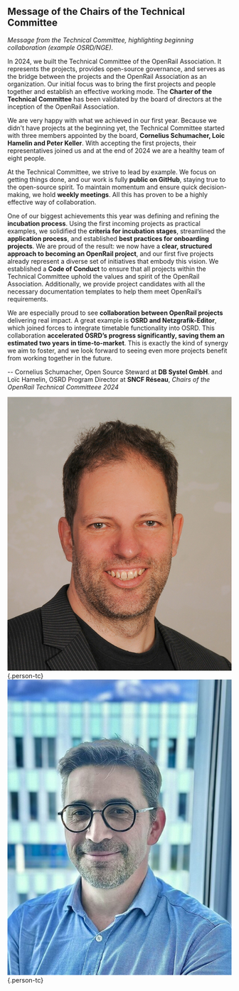 ## Message of the Chairs of the Technical Committee

*Message from the Technical Committee, highlighting beginning collaboration (example OSRD/NGE).*

In 2024, we built the Technical Committee of the OpenRail Association. It represents the projects, provides open-source governance, and serves as the bridge between the projects and the OpenRail Association as an organization. Our initial focus was to bring the first projects and people together and establish an effective working mode. The **Charter of the Technical Committee** has been validated by the board of directors at the inception of the OpenRail Association.

We are very happy with what we achieved in our first year. Because we didn't have projects at the beginning yet, the Technical Committee started with three members appointed by the board, **Cornelius Schumacher, Loic Hamelin and Peter Keller**. With accepting the first projects, their representatives joined us and at the end of 2024 we are a healthy team of eight people.

At the Technical Committee, we strive to lead by example. We focus on getting things done, and our work is fully **public on GitHub**, staying true to the open-source spirit. To maintain momentum and ensure quick decision-making, we hold **weekly meetings**. All this has proven to be a highly effective way of collaboration.

One of our biggest achievements this year was defining and refining the **incubation process**. Using the first incoming projects as practical examples, we solidified the **criteria for incubation stages**, streamlined the **application process**, and established **best practices for onboarding projects**. We are proud of the result: we now have a **clear, structured approach to becoming an OpenRail project**, and our first five projects already represent a diverse set of initiatives that embody this vision. We established a **Code of Conduct** to ensure that all projects within the Technical Committee uphold the values and spirit of the OpenRail Association. Additionally, we provide project candidates with all the necessary documentation templates to help them meet OpenRail’s requirements.

We are especially proud to see **collaboration between OpenRail projects** delivering real impact. A great example is **OSRD and Netzgrafik-Editor**, which joined forces to integrate timetable functionality into OSRD. This collaboration **accelerated OSRD’s progress significantly, saving them an estimated two years in time-to-market**. This is exactly the kind of synergy we aim to foster, and we look forward to seeing even more projects benefit from working together in the future.

-- Cornelius Schumacher, Open Source Steward at **DB Systel GmbH**. and Loïc Hamelin, OSRD Program Director at **SNCF Réseau**, *Chairs of the OpenRail Technical Committeee 2024*

![Cornelius Schumacher](images/people/cornelius-schumacher.jpg){.person-tc}
![Loïc Hamelin](images/people/loic-hamelin.jpg){.person-tc}
